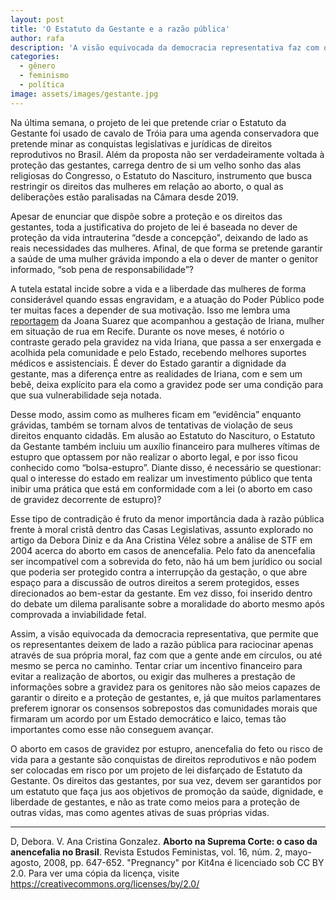 ```yaml
---
layout: post
title: 'O Estatuto da Gestante e a razão pública'
author: rafa
description: 'A visão equivocada da democracia representativa faz com que a gente ande em círculos, ou até mesmo se perca no caminho.'
categories:
  - gênero
  - feminismo
  - política
image: assets/images/gestante.jpg
---
```

Na última semana, o projeto de lei que pretende criar o Estatuto da Gestante foi usado de cavalo de Tróia para uma agenda conservadora que pretende minar as conquistas legislativas e jurídicas de direitos reprodutivos no Brasil. Além da proposta não ser verdadeiramente voltada à proteção das gestantes, carrega dentro de si um velho sonho das alas religiosas do Congresso, o Estatuto do Nascituro, instrumento que busca restringir os direitos das mulheres em relação ao aborto, o qual as deliberações estão paralisadas na Câmara desde 2019.

Apesar de enunciar que dispõe sobre a proteção e os direitos das gestantes, toda a justificativa do projeto de lei é baseada no dever de proteção da vida intrauterina “desde a concepção", deixando de lado as reais necessidades das mulheres. Afinal, de que forma se pretende garantir a saúde de uma mulher grávida impondo a ela o dever de manter o genitor informado, “sob pena de responsabilidade”?

A tutela estatal incide sobre a vida e a liberdade das mulheres de forma considerável quando essas engravidam, e a atuação do Poder Público pode ter muitas faces a depender de sua motivação. Isso me lembra uma [reportagem](https://brasil.elpais.com/brasil/2019/09/12/politica/1568294834_398592.html) da Joana Suarez que acompanhou a gestação de Iriana, mulher em situação de rua em Recife. Durante os nove meses, é notório o contraste gerado pela gravidez na vida Iriana, que passa a ser enxergada e acolhida pela comunidade e pelo Estado, recebendo melhores suportes médicos e assistenciais. É dever do Estado garantir a dignidade da gestante, mas a diferença entre as realidades de Iriana, com e sem um bebê, deixa explícito para ela como a gravidez pode ser uma condição para que sua vulnerabilidade seja notada.

Desse modo, assim como as mulheres ficam em “evidência” enquanto grávidas, também se tornam alvos de tentativas de violação de seus direitos enquanto cidadãs. Em alusão ao Estatuto do Nascituro, o Estatuto da Gestante também incluiu um auxílio financeiro para mulheres vítimas de estupro que optassem por não realizar o aborto legal, e por isso ficou conhecido como “bolsa-estupro”. Diante disso, é necessário se questionar: qual o interesse do estado em realizar um investimento público que tenta inibir uma prática que está em conformidade com a lei (o aborto em caso de gravidez decorrente de estupro)?

Esse tipo de contradição é fruto da menor importância dada à razão pública frente à moral cristã dentro das Casas Legislativas, assunto explorado no artigo da Debora Diniz e da Ana Cristina Vélez sobre a análise de STF em 2004 acerca do aborto em casos de anencefalia. Pelo fato da anencefalia ser incompatível com a sobrevida do feto, não há um bem jurídico ou social que poderia ser protegido contra a interrupção da gestação, o que abre espaço para a discussão de outros direitos a serem protegidos, esses direcionados ao bem-estar da gestante. Em vez disso, foi inserido dentro do debate um dilema paralisante sobre a moralidade do aborto mesmo após comprovada a inviabilidade fetal.

Assim, a visão equivocada da democracia representativa, que permite que os representantes deixem de lado a razão pública para raciocinar apenas através de sua própria moral, faz com que a gente ande em círculos, ou até mesmo se perca no caminho. Tentar criar um incentivo financeiro para evitar a realização de abortos, ou exigir das mulheres a prestação de informações sobre a gravidez para os genitores não são meios capazes de garantir o direito e a proteção de gestantes, e, já que muitos parlamentares preferem ignorar os consensos sobrepostos das comunidades morais que firmaram um acordo por um Estado democrático e laico, temas tão importantes como esse não conseguem avançar.

O aborto em casos de gravidez por estupro, anencefalia do feto ou risco de vida para a gestante são conquistas de direitos reprodutivos e não podem ser colocadas em risco por um projeto de lei disfarçado de Estatuto da Gestante. Os direitos das gestantes, por sua vez, devem ser garantidos por um estatuto que faça jus aos objetivos de promoção da saúde, dignidade, e liberdade de gestantes, e não as trate como meios para a proteção de outras vidas, mas como agentes ativas de suas próprias vidas.

---

D, Debora. V. Ana Cristina Gonzalez. **Aborto na Suprema Corte: o caso da anencefalia no Brasil**. Revista Estudos Feministas, vol. 16, núm. 2, mayo-agosto, 2008, pp. 647-652. 
"Pregnancy" por Kit4na é licenciado sob CC BY 2.0. Para ver uma cópia da licença, visite https://creativecommons.org/licenses/by/2.0/
